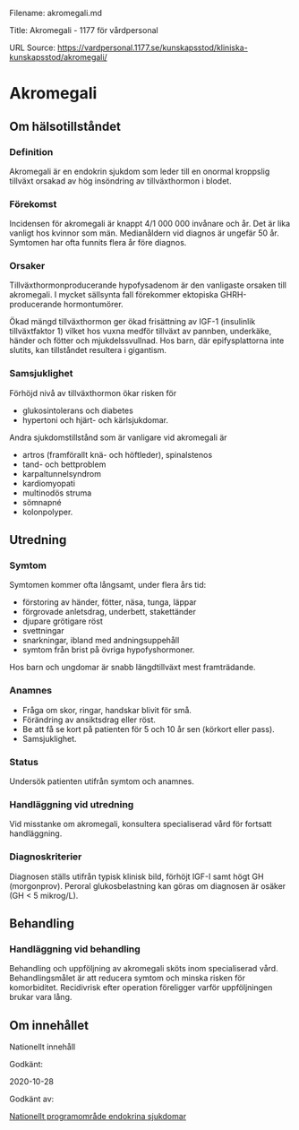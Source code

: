 Filename: akromegali.md

Title: Akromegali - 1177 för vårdpersonal

URL Source: https://vardpersonal.1177.se/kunskapsstod/kliniska-kunskapsstod/akromegali/

Akromegali
==========

Om hälsotillståndet
-------------------

### Definition

Akromegali är en endokrin sjukdom som leder till en onormal kroppslig tillväxt orsakad av hög insöndring av tillväxthormon i blodet.

### Förekomst

Incidensen för akromegali är knappt 4/1 000 000 invånare och år. Det är lika vanligt hos kvinnor som män. Medianåldern vid diagnos är ungefär 50 år. Symtomen har ofta funnits flera år före diagnos.

### Orsaker

Tillväxthormonproducerande hypofysadenom är den vanligaste orsaken till akromegali. I mycket sällsynta fall förekommer ektopiska GHRH-producerande hormontumörer.

Ökad mängd tillväxthormon ger ökad frisättning av IGF-1 (insulinlik tillväxtfaktor 1) vilket hos vuxna medför tillväxt av pannben, underkäke, händer och fötter och mjukdelssvullnad. Hos barn, där epifysplattorna inte slutits, kan tillståndet resultera i gigantism.

### Samsjuklighet

Förhöjd nivå av tillväxthormon ökar risken för

*   glukosintolerans och diabetes
*   hypertoni och hjärt- och kärlsjukdomar.

Andra sjukdomstillstånd som är vanligare vid akromegali är

*   artros (framförallt knä- och höftleder), spinalstenos
*   tand- och bettproblem
*   karpaltunnelsyndrom
*   kardiomyopati
*   multinodös struma
*   sömnapné
*   kolonpolyper.

Utredning
---------

### Symtom

Symtomen kommer ofta långsamt, under flera års tid:

*   förstoring av händer, fötter, näsa, tunga, läppar
*   förgrovade anletsdrag, underbett, stakettänder
*   djupare grötigare röst
*   svettningar
*   snarkningar, ibland med andningsuppehåll
*   symtom från brist på övriga hypofyshormoner.

Hos barn och ungdomar är snabb längdtillväxt mest framträdande.

### Anamnes

*   Fråga om skor, ringar, handskar blivit för små.
*   Förändring av ansiktsdrag eller röst.
*   Be att få se kort på patienten för 5 och 10 år sen (körkort eller pass).
*   Samsjuklighet.

### Status

Undersök patienten utifrån symtom och anamnes.

### Handläggning vid utredning

Vid misstanke om akromegali, konsultera specialiserad vård för fortsatt handläggning.

### Diagnoskriterier

Diagnosen ställs utifrån typisk klinisk bild, förhöjt IGF-I samt högt GH (morgonprov). Peroral glukosbelastning kan göras om diagnosen är osäker (GH < 5 mikrog/L).

Behandling
----------

### Handläggning vid behandling

Behandling och uppföljning av akromegali sköts inom specialiserad vård. Behandlingsmålet är att reducera symtom och minska risken för komorbiditet. Recidivrisk efter operation föreligger varför uppföljningen brukar vara lång.

Om innehållet
-------------

Nationellt innehåll

Godkänt:

2020-10-28

Godkänt av:

[Nationellt programområde endokrina sjukdomar](https://kunskapsstyrningvard.se/kunskapsstyrningvard/programomradenochsamverkansgrupper/nationellaprogramomraden/npoendokrinasjukdomar.56428.html)
